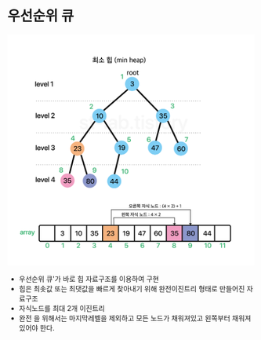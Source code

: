 # 우선순위 큐
![vm](./우선순위큐.png)

- 우선순위 큐'가 바로 힙 자료구조를 이용하여 구현
- 힙은 최솟값 또는 최댓값을 빠르게 찾아내기 위해 완전이진트리 형태로 만들어진 자료구조
- 자식노드를 최대 2개 이진트리
- 완전 을 위해서는 마지막레벨을 제외하고 모든 노드가 채워져있고 왼쪽부터 채워져있어야 한다.

